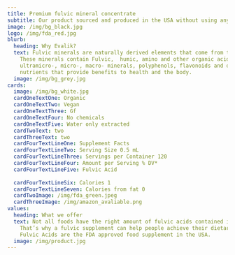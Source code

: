 ```yaml
---
title: Premium fulvic mineral concentrate
subtitle: Our product sourced and produced in the USA without using any chemicals.
image: /img/bg_black.jpg
logo: /img/fda_red.jpg
blurb:
  heading: Why Evalik?
  text: Fulvic minerals are naturally derived elements that come from the earth.
    These minerals contain Fulvic,  humic, amino and other organic acids,
    ultramicro-, micro-, macro- minerals, polyphenols, flavonoids and other
    nutrients that provide benefits to health and the body.
  image: /img/bg_grey.jpg
cards:
  image: /img/bg_white.jpg
  cardOneTextOne: Organic
  cardOneTextTwo: Vegan
  cardOneTextThree: Gf
  cardOneTextFour: No chemicals
  cardOneTextFive: Water only extracted
  cardTwoText: two
  cardThreeText: two
  cardFourTextLineOne: Supplement Facts
  cardFourTextLineTwo: Serving Size 0.5 mL
  cardFourTextLineThree: Servings per Container 120
  cardFourTextLineFour: Amount per Serving % DV*
  cardFourTextLineFive: Fulvic Acid       
                
  cardFourTextLineSix: Calories 1  
  cardFourTextLineSeven: Calories from fat 0
  cardTwoImage: /img/fda_green.jpeg
  cardThreeImage: /img/amazon_avaliable.png
values:
  heading: What we offer
  text: Not all foods have the right amount of fulvic acids contained in them.
    That’s why a fulvic supplement can help people achieve their dietary need.
    Fulvic Acids are the FDA approved food supplement in the USA.
  image: /img/product.jpg
---
```

